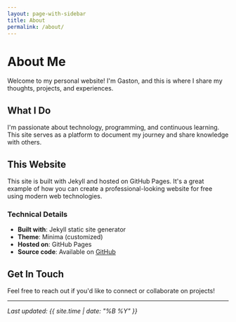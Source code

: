 ```yaml
---
layout: page-with-sidebar
title: About
permalink: /about/
---
```


# About Me

Welcome to my personal website! I'm Gaston, and this is where I share my thoughts, projects, and experiences.

## What I Do

I'm passionate about technology, programming, and continuous learning. This site serves as a platform to document my journey and share knowledge with others.

## This Website

This site is built with Jekyll and hosted on GitHub Pages. It's a great example of how you can create a professional-looking website for free using modern web technologies.

### Technical Details

- **Built with**: Jekyll static site generator
- **Theme**: Minima (customized)
- **Hosted on**: GitHub Pages
- **Source code**: Available on [GitHub](https://github.com/gagrehansavona/gaston.github.io)

## Get In Touch

Feel free to reach out if you'd like to connect or collaborate on projects!

---

*Last updated: {{ site.time | date: "%B %Y" }}*
